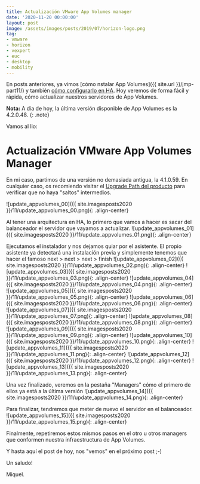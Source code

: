 ```yaml
---
title: Actualización VMware App Volumes manager
date: '2020-11-20 00:00:00'
layout: post
image: /assets/images/posts/2019/07/horizon-logo.png
tag:
- vmware
- horizon
- vexpert
- euc
- desktop
- mobility
---
```


En posts anteriores, ya vimos [cómo nstalar App Volumes]({{ site.url }}/jmp-part11/) y también [cómo configurarlo en HA](https://miquelmariano.github.io/2020/10/21/vmware-app-volumes-en-ha/). Hoy veremos de forma fácil y rápida, cómo actualizar nuestros servidores de App Volumes.

**Nota:** A dia de hoy, la última versión disponible de App Volumes es la 4.2.0.48.
{: .note}


Vamos al lio:

# Actualización VMware App Volumes Manager

En mi caso, partimos de una versión no demasiada antigua, la 4.1.0.59. En cualquier caso, os recomiendo visitar el [Upgrade Path del producto](https://www.vmware.com/resources/compatibility/sim/interop_matrix.php#upgrade&solution=131) para verificar que no haya "saltos" intermedios.

![update_appvolumes_00]({{ site.imagesposts2020 }}/11/update_appvolumes_00.png){: .align-center}

Al tener una arquitectura en HA, lo primero que vamos a hacer es sacar del balanceador el servidor que vayamos a actualizar.
![update_appvolumes_01]({{ site.imagesposts2020 }}/11/update_appvolumes_01.png){: .align-center}

Ejecutamos el instalador y nos dejamos quiar por el asistente. El propio asistente ya detectará una instalación previa y simplemente tenemos que hacer el famoso next > next > next > finish
![update_appvolumes_02]({{ site.imagesposts2020 }}/11/update_appvolumes_02.png){: .align-center}
![update_appvolumes_03]({{ site.imagesposts2020 }}/11/update_appvolumes_03.png){: .align-center}
![update_appvolumes_04]({{ site.imagesposts2020 }}/11/update_appvolumes_04.png){: .align-center}
![update_appvolumes_05]({{ site.imagesposts2020 }}/11/update_appvolumes_05.png){: .align-center}
![update_appvolumes_06]({{ site.imagesposts2020 }}/11/update_appvolumes_06.png){: .align-center}
![update_appvolumes_07]({{ site.imagesposts2020 }}/11/update_appvolumes_07.png){: .align-center}
![update_appvolumes_08]({{ site.imagesposts2020 }}/11/update_appvolumes_08.png){: .align-center}
![update_appvolumes_09]({{ site.imagesposts2020 }}/11/update_appvolumes_09.png){: .align-center}
![update_appvolumes_10]({{ site.imagesposts2020 }}/11/update_appvolumes_10.png){: .align-center}
![update_appvolumes_11]({{ site.imagesposts2020 }}/11/update_appvolumes_11.png){: .align-center}
![update_appvolumes_12]({{ site.imagesposts2020 }}/11/update_appvolumes_12.png){: .align-center}
![update_appvolumes_13]({{ site.imagesposts2020 }}/11/update_appvolumes_13.png){: .align-center}

Una vez finalizado, veremos en la pestaña "Managers" cómo el primero de ellos ya está a la última versión
![update_appvolumes_14]({{ site.imagesposts2020 }}/11/update_appvolumes_14.png){: .align-center}

Para finalizar, tendremos que meter de nuevo el servidor en el balanceador.
![update_appvolumes_15]({{ site.imagesposts2020 }}/11/update_appvolumes_15.png){: .align-center}

Finalmente, repetiremos estos mismos pasos en el otro u otros managers que conformen nuestra infraestructura de App Volumes.

Y hasta aquí el post de hoy, nos "vemos" en el próximo post ;-)

Un saludo!

Miquel.


